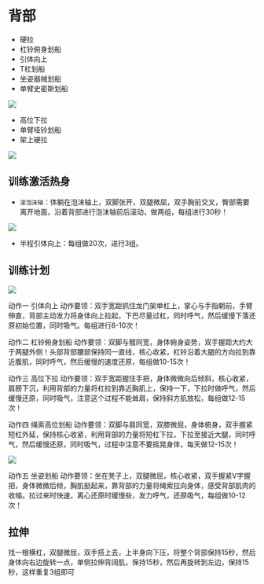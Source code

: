 # 背部

- 硬拉
- 杠铃俯身划船
- 引体向上
- T杠划船
- 坐姿器械划船
- 单臂史密斯划船

![](https://blogs7245-1256587996.cos.ap-guangzhou.myqcloud.com/img/20230613-00001.png)

- 高位下拉
- 单臂哑铃划船
- 架上硬拉

![](https://blogs7245-1256587996.cos.ap-guangzhou.myqcloud.com/img/20230613-00002.png)


## 训练激活热身

- `滚泡沫轴`：体躺在泡沫轴上，双脚张开，双腿微屈，双手胸前交叉，臀部需要离开地面，沿着背部进行泡沫轴前后滚动，做两组，每组进行30秒！

![](https://blogs7245-1256587996.cos.ap-guangzhou.myqcloud.com/img/20230613-00004.gif)

- 半程引体向上：每组做20次，进行3组。

## 训练计划

![](https://blogs7245-1256587996.cos.ap-guangzhou.myqcloud.com/img/20230613-00003.png)


动作一 引体向上
动作要领：双手宽距抓住龙门架单杠上，掌心与手指朝前，手臂伸直，背部主动发力将身体向上拉起，下巴尽量过杠，同时呼气，然后缓慢下落还原初始位置，同时吸气。每组进行8-10次！

动作二 杠铃俯身划船
动作要领：双脚与髋同宽，身体俯身姿势，双手握距大约大于两腿外侧！头部背部腰部保持同一直线，核心收紧，杠铃沿着大腿的方向拉到靠近腹肌，同时呼气，然后缓慢的速度还原，每组做10-15次！

动作三 高位下拉
动作要领：双手宽距握住手把，身体微微向后倾斜，核心收紧，肩膀下沉，利用背部的力量将杠拉到靠近胸肌上，保持一下，下拉时做呼气，然后缓慢还原，同时吸气，注意这个过程不能耸肩，保持斜方肌放松，每组做12-15次！

动作四 绳索高位划船
动作要领：双脚与肩同宽，双膝微屈，身体俯身，双手握紧短杠外延，保持核心收紧，利用背部的力量将短杠下拉，下拉至接近大腿，同时呼气，然后缓慢还原，同时吸气，过程中注意不要摇晃身体，每天做12-15次！

![](https://blogs7245-1256587996.cos.ap-guangzhou.myqcloud.com/img/20230613-00005.gif)

动作五 坐姿划船
动作要领：坐在凳子上，双腿微屈，核心收紧，双手握紧V字握把，身体微微后倾，胸肌挺起来，靠背部的力量将绳索拉向身体，感受背部肌肉的收缩。拉过来时快速，离心还原时缓慢些，发力呼气，还原吸气，每组做10-12次！

## 拉伸

找一根横杠，双腿微屈，双手搭上去，上半身向下压，将整个背部保持15秒，然后身体向右边旋转一点，单侧拉伸背阔肌，保持15秒，然后再旋转到左边，保持15秒，这样重复3组即可


